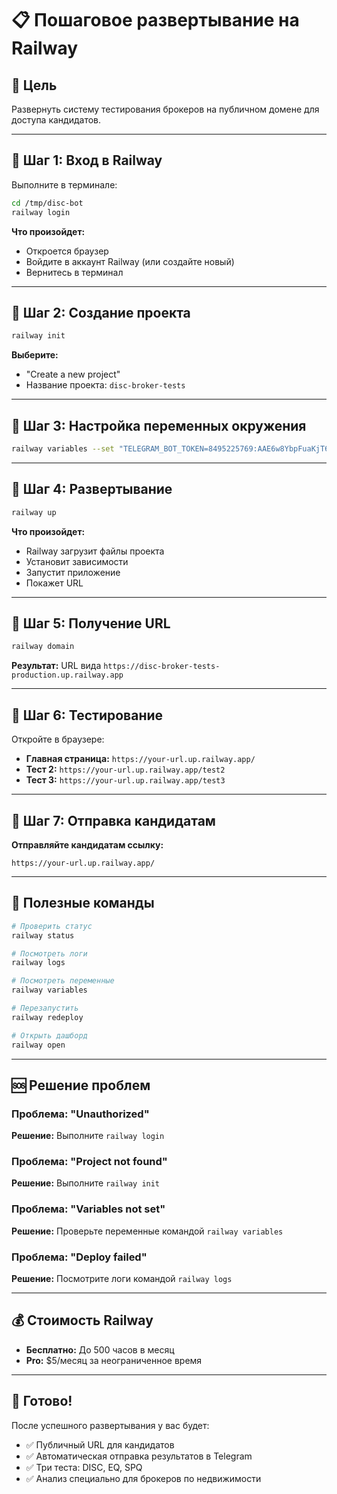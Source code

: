 # 📋 Пошаговое развертывание на Railway

## 🎯 Цель
Развернуть систему тестирования брокеров на публичном домене для доступа кандидатов.

---

## 📝 Шаг 1: Вход в Railway

Выполните в терминале:
```bash
cd /tmp/disc-bot
railway login
```

**Что произойдет:**
- Откроется браузер
- Войдите в аккаунт Railway (или создайте новый)
- Вернитесь в терминал

---

## 📝 Шаг 2: Создание проекта

```bash
railway init
```

**Выберите:**
- "Create a new project"
- Название проекта: `disc-broker-tests`

---

## 📝 Шаг 3: Настройка переменных окружения

```bash
railway variables --set "TELEGRAM_BOT_TOKEN=8495225769:AAE6w8YbpFuaKjT68RSrfeVaCmjceE2UyJg" --set "TELEGRAM_CHANNEL_ID=-1003135904548" --set "PORT=3000" --set "NODE_ENV=production"
```

---

## 📝 Шаг 4: Развертывание

```bash
railway up
```

**Что произойдет:**
- Railway загрузит файлы проекта
- Установит зависимости
- Запустит приложение
- Покажет URL

---

## 📝 Шаг 5: Получение URL

```bash
railway domain
```

**Результат:** URL вида `https://disc-broker-tests-production.up.railway.app`

---

## 📝 Шаг 6: Тестирование

Откройте в браузере:
- **Главная страница:** `https://your-url.up.railway.app/`
- **Тест 2:** `https://your-url.up.railway.app/test2`
- **Тест 3:** `https://your-url.up.railway.app/test3`

---

## 📝 Шаг 7: Отправка кандидатам

**Отправляйте кандидатам ссылку:**
```
https://your-url.up.railway.app/
```

---

## 🔧 Полезные команды

```bash
# Проверить статус
railway status

# Посмотреть логи
railway logs

# Посмотреть переменные
railway variables

# Перезапустить
railway redeploy

# Открыть дашборд
railway open
```

---

## 🆘 Решение проблем

### Проблема: "Unauthorized"
**Решение:** Выполните `railway login`

### Проблема: "Project not found"
**Решение:** Выполните `railway init`

### Проблема: "Variables not set"
**Решение:** Проверьте переменные командой `railway variables`

### Проблема: "Deploy failed"
**Решение:** Посмотрите логи командой `railway logs`

---

## 💰 Стоимость Railway

- **Бесплатно:** До 500 часов в месяц
- **Pro:** $5/месяц за неограниченное время

---

## 🎉 Готово!

После успешного развертывания у вас будет:
- ✅ Публичный URL для кандидатов
- ✅ Автоматическая отправка результатов в Telegram
- ✅ Три теста: DISC, EQ, SPQ
- ✅ Анализ специально для брокеров по недвижимости
